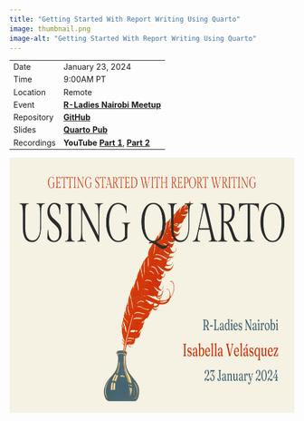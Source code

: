 ```yaml
---
title: "Getting Started With Report Writing Using Quarto"
image: thumbnail.png
image-alt: "Getting Started With Report Writing Using Quarto"
---
```


|  |  |
|---|---|
| Date | January 23, 2024 |
| Time | 9:00AM PT |
| Location | Remote |
| Event | [**R-Ladies Nairobi Meetup**](https://www.meetup.com/rladies-nairobi/events/298652674/) |
| Repository | [**GitHub**](https://github.com/ivelasq/2024-01-23_getting-started-with-report-writing-using-quarto) |
| Slides | [**Quarto Pub**](https://ivelasq.quarto.pub/getting-started-with-report-writing-using-quarto/) |
| Recordings | **YouTube** [**Part 1**](https://www.youtube.com/watch?v=vtJuo9YmlPk),  [**Part 2**](https://www.youtube.com/watch?v=Sf__ERCSgIA) |

<center><a href="https://ivelasq.quarto.pub/getting-started-with-report-writing-using-quarto/"><img src="title.png" target="_blank" style="width:800px;height:450px;"/></a></center>



